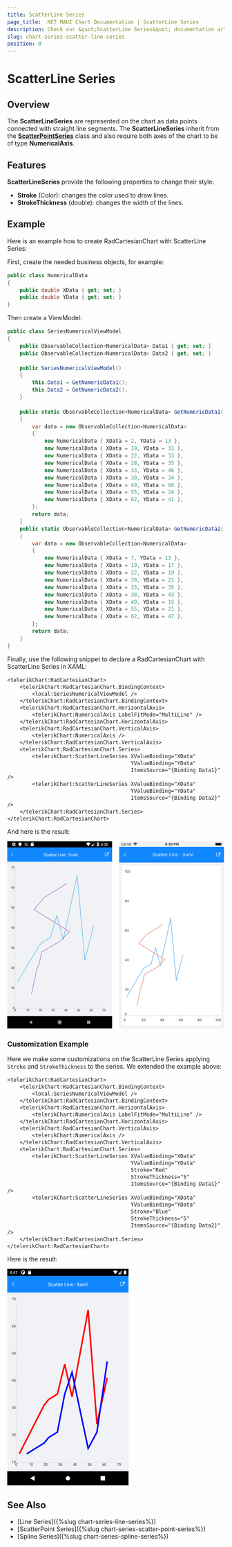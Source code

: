 ```yaml
---
title: ScatterLine Series
page_title: .NET MAUI Chart Documentation | ScatterLine Series
description: Check our &quot;ScatterLine Series&quot; documentation article for Telerik Chart for .NET MAUI
slug: chart-series-scatter-line-series
position: 0
---
```

# ScatterLine Series

## Overview

The **ScatterLineSeries** are represented on the chart as data points connected with straight line segments. The **ScatterLineSeries** inherit from the **[ScatterPointSeries]()** class and also require both axes of the chart to be of type **NumericalAxis**.

## Features

**ScatterLineSeries** provide the following properties to change their style:

- **Stroke** (Color): changes the color used to draw lines.
- **StrokeThickness** (double): changes the width of the lines.

## Example

Here is an example how to create RadCartesianChart with ScatterLine Series:

First, create the needed business objects, for example:

```C#
public class NumericalData
{
    public double XData { get; set; }
    public double YData { get; set; }
}
```

Then create a ViewModel:

```C#
public class SeriesNumericalViewModel
{
    public ObservableCollection<NumericalData> Data1 { get; set; }
    public ObservableCollection<NumericalData> Data2 { get; set; }

    public SeriesNumericalViewModel()
    {
        this.Data1 = GetNumericData1();
        this.Data2 = GetNumericData2();
    }

    public static ObservableCollection<NumericalData> GetNumericData1()
    {
        var data = new ObservableCollection<NumericalData>
        {
            new NumericalData { XData = 2, YData = 13 },
            new NumericalData { XData = 19, YData = 31 },
            new NumericalData { XData = 22, YData = 33 },
            new NumericalData { XData = 28, YData = 35 },
            new NumericalData { XData = 33, YData = 46 },
            new NumericalData { XData = 38, YData = 34 },
            new NumericalData { XData = 49, YData = 66 },
            new NumericalData { XData = 55, YData = 24 },
            new NumericalData { XData = 62, YData = 41 },
        };
        return data;
    }
    public static ObservableCollection<NumericalData> GetNumericData2()
    {
        var data = new ObservableCollection<NumericalData>
        {
            new NumericalData { XData = 7, YData = 13 },
            new NumericalData { XData = 19, YData = 17 },
            new NumericalData { XData = 22, YData = 19 },
            new NumericalData { XData = 28, YData = 21 },
            new NumericalData { XData = 33, YData = 35 },
            new NumericalData { XData = 38, YData = 43 },
            new NumericalData { XData = 49, YData = 15 },
            new NumericalData { XData = 55, YData = 21 },
            new NumericalData { XData = 62, YData = 47 },
        };
        return data;
    }
}
```

Finally, use the following snippet to declare a RadCartesianChart with ScatterLine Series in XAML:

```XAML
<telerikChart:RadCartesianChart>
    <telerikChart:RadCartesianChart.BindingContext>
        <local:SeriesNumericalViewModel />
    </telerikChart:RadCartesianChart.BindingContext>
    <telerikChart:RadCartesianChart.HorizontalAxis>
        <telerikChart:NumericalAxis LabelFitMode="MultiLine" />
    </telerikChart:RadCartesianChart.HorizontalAxis>
    <telerikChart:RadCartesianChart.VerticalAxis>
        <telerikChart:NumericalAxis />
    </telerikChart:RadCartesianChart.VerticalAxis>
    <telerikChart:RadCartesianChart.Series>
        <telerikChart:ScatterLineSeries XValueBinding="XData"
                                        YValueBinding="YData"
                                        ItemsSource="{Binding Data1}" />
        <telerikChart:ScatterLineSeries XValueBinding="XData"
                                        YValueBinding="YData"
                                        ItemsSource="{Binding Data2}" />
    </telerikChart:RadCartesianChart.Series>
</telerikChart:RadCartesianChart>
```

And here is the result:

![Basic ScatterLineSeries](images/cartesian-scatter-line-series-basic-example.png)

### Customization Example

Here we make some customizations on the ScatterLine Series applying `Stroke` and `StrokeThickness` to the series. We extended the example above:

```XAML
<telerikChart:RadCartesianChart>
    <telerikChart:RadCartesianChart.BindingContext>
        <local:SeriesNumericalViewModel />
    </telerikChart:RadCartesianChart.BindingContext>
    <telerikChart:RadCartesianChart.HorizontalAxis>
        <telerikChart:NumericalAxis LabelFitMode="MultiLine" />
    </telerikChart:RadCartesianChart.HorizontalAxis>
    <telerikChart:RadCartesianChart.VerticalAxis>
        <telerikChart:NumericalAxis />
    </telerikChart:RadCartesianChart.VerticalAxis>
    <telerikChart:RadCartesianChart.Series>
        <telerikChart:ScatterLineSeries XValueBinding="XData"
                                        YValueBinding="YData"
                                        Stroke="Red"
                                        StrokeThickness="5"
                                        ItemsSource="{Binding Data1}" />
        <telerikChart:ScatterLineSeries XValueBinding="XData"
                                        YValueBinding="YData"
                                        Stroke="Blue"
                                        StrokeThickness="5"
                                        ItemsSource="{Binding Data2}" />
    </telerikChart:RadCartesianChart.Series>
</telerikChart:RadCartesianChart>
```

Here is the result:

![Scatter Line Series Customization](images/chart-scatter-line-series-customizatrion.png)

## See Also

- [Line Series]({%slug chart-series-line-series%})
- [ScatterPoint Series]({%slug chart-series-scatter-point-series%})
- [Spline Series]({%slug chart-series-spline-series%})
